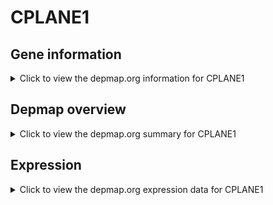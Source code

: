 <h1>CPLANE1</h1>

<h2>Gene information</h2>
<details>
  <summary>Click to view the depmap.org information for CPLANE1</summary>
  <p><a href="https://depmap.org/portal/gene/CPLANE1?tab=about" target="_BLANK">Open page in a new tab...</a></p>
  <iframe src="https://depmap.org/portal/gene/CPLANE1?tab=about" style="border:none;width:100%;height:800px"></iframe>
</details>

<h2>Depmap overview</h2>
<details>
  <summary>Click to view the depmap.org summary for CPLANE1</summary>
  <p><a href="https://depmap.org/portal/gene/CPLANE1?tab=overview" target="_BLANK">Open page in a new tab...</a></p>
  <iframe src="https://depmap.org/portal/gene/CPLANE1?tab=overview" style="border:none;width:100%;height:800px"></iframe>
</details>

<h2>Expression</h2>
<details>
  <summary>Click to view the depmap.org expression data for CPLANE1</summary>
  <p><a href="https://depmap.org/portal/gene/CPLANE1?tab=characterization" target="_BLANK">Open page in a new tab...</a></p>
  <iframe src="https://depmap.org/portal/gene/CPLANE1?tab=characterization" style="border:none;width:100%;height:800px"></iframe>
</details>


<!--
<h2>Reactome Pathway diagram</h2>
<details>
  <summary>Click to view the Reactome pathway for CPLANE1</summary>
  <p><a href="PURL" target="_BLANK">Open page in a new tab...</a></p>
  PNAME
</details>
-->


